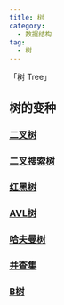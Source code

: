 ```yaml
---
title: 树
category: 
  - 数据结构
tag: 
  - 树
---
```


「树 Tree」

<!-- more -->







## 树的变种

### [二叉树](./2.md)

### [二叉搜索树](./3.md)

### [红黑树](./4.md)

### [AVL树](./5.md)

### [哈夫曼树](./6.md)

### [并查集](./7md)

### [B树](./8.md)
